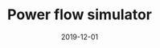 ---
title: "Power flow simulator"
date: "2019-12-01"
slug: "powerFlow"
summary: "I specified and managed the evolutions of a power flow simulator, and implemented some of the features in React. The main purpose was to integrate a simulation of electricity market on top of the DC power flow simulation"
link: "https://www.tennet.eu/our-key-tasks/innovations/powerflow-simulator"
picture: "./images/powerflow.png"
keywords: 
    - "physical models"
    - "markets"
    - "React"
    - "project management"
---